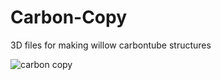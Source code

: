# Carbon-Copy
 3D files for making willow carbontube structures


![carbon copy](https://hungry-archimedes-73118b.netlify.com/works/carbon-copy/carbon-copy-7--plummer-fernandez.jpg)